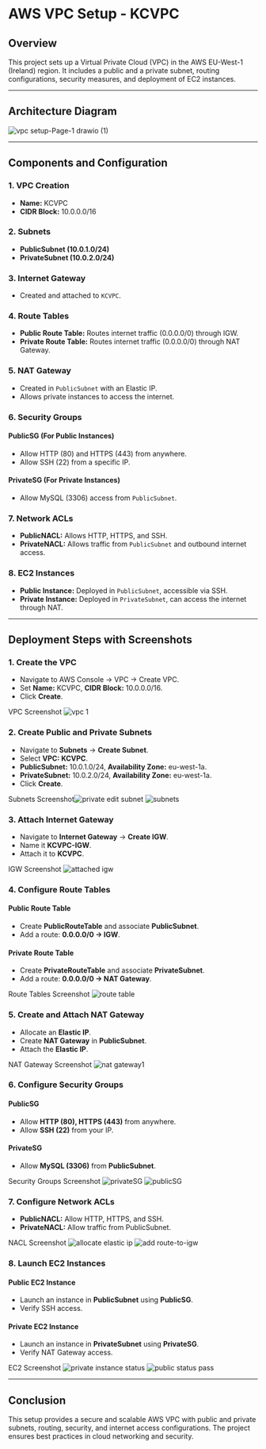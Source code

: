 # AWS VPC Setup - KCVPC

## Overview
This project sets up a Virtual Private Cloud (VPC) in the AWS EU-West-1 (Ireland) region. It includes a public and a private subnet, routing configurations, security measures, and deployment of EC2 instances.

---

## Architecture Diagram
![vpc setup-Page-1 drawio (1)](https://github.com/user-attachments/assets/399456a9-d79f-40d0-9c50-04e3ee56a4bf)



---

## Components and Configuration

### 1. **VPC Creation**
- **Name:** KCVPC
- **CIDR Block:** 10.0.0.0/16

### 2. **Subnets**
- **PublicSubnet (10.0.1.0/24)**
- **PrivateSubnet (10.0.2.0/24)**

### 3. **Internet Gateway**
- Created and attached to `KCVPC`.

### 4. **Route Tables**
- **Public Route Table:** Routes internet traffic (0.0.0.0/0) through IGW.
- **Private Route Table:** Routes internet traffic (0.0.0.0/0) through NAT Gateway.

### 5. **NAT Gateway**
- Created in `PublicSubnet` with an Elastic IP.
- Allows private instances to access the internet.

### 6. **Security Groups**
#### **PublicSG (For Public Instances)**
- Allow HTTP (80) and HTTPS (443) from anywhere.
- Allow SSH (22) from a specific IP.

#### **PrivateSG (For Private Instances)**
- Allow MySQL (3306) access from `PublicSubnet`.

### 7. **Network ACLs**
- **PublicNACL:** Allows HTTP, HTTPS, and SSH.
- **PrivateNACL:** Allows traffic from `PublicSubnet` and outbound internet access.

### 8. **EC2 Instances**
- **Public Instance:** Deployed in `PublicSubnet`, accessible via SSH.
- **Private Instance:** Deployed in `PrivateSubnet`, can access the internet through NAT.

---

## **Deployment Steps with Screenshots**

### 1. **Create the VPC**
- Navigate to AWS Console → VPC → Create VPC.
- Set **Name:** KCVPC, **CIDR Block:** 10.0.0.0/16.
- Click **Create**.

VPC Screenshot ![vpc 1](https://github.com/user-attachments/assets/2deaa0ec-2ae3-48c7-a2bf-e4a3bec10df2)


### 2. **Create Public and Private Subnets**
- Navigate to **Subnets** → **Create Subnet**.
- Select **VPC: KCVPC**.
- **PublicSubnet:** 10.0.1.0/24, **Availability Zone:** eu-west-1a.
- **PrivateSubnet:** 10.0.2.0/24, **Availability Zone:** eu-west-1a.
- Click **Create**.

Subnets Screenshot![private edit subnet](https://github.com/user-attachments/assets/83a5413e-f0e3-4adc-b235-e1a38e05bd60)
![subnets](https://github.com/user-attachments/assets/8163748b-6cb8-4576-9ed9-a9dd890dc702)



### 3. **Attach Internet Gateway**
- Navigate to **Internet Gateway** → **Create IGW**.
- Name it **KCVPC-IGW**.
- Attach it to **KCVPC**.

IGW Screenshot ![attached igw](https://github.com/user-attachments/assets/2b208c25-e834-42e2-89ec-f5b9869e1633)


### 4. **Configure Route Tables**
#### Public Route Table
- Create **PublicRouteTable** and associate **PublicSubnet**.
- Add a route: **0.0.0.0/0 → IGW**.

#### Private Route Table
- Create **PrivateRouteTable** and associate **PrivateSubnet**.
- Add a route: **0.0.0.0/0 → NAT Gateway**.

Route Tables Screenshot ![route table](https://github.com/user-attachments/assets/53ae02db-824c-4d53-8ecf-6dd479387c46)


### 5. **Create and Attach NAT Gateway**
- Allocate an **Elastic IP**.
- Create **NAT Gateway** in **PublicSubnet**.
- Attach the **Elastic IP**.

NAT Gateway Screenshot ![nat gateway1](https://github.com/user-attachments/assets/21da9b9e-7498-4a16-aba6-d3d462f3848d)


### 6. **Configure Security Groups**
#### PublicSG
- Allow **HTTP (80), HTTPS (443)** from anywhere.
- Allow **SSH (22)** from your IP.

#### PrivateSG
- Allow **MySQL (3306)** from **PublicSubnet**.

Security Groups Screenshot ![privateSG](https://github.com/user-attachments/assets/4c5a966c-05f5-4d09-9529-d5f9894d3712)
![publicSG](https://github.com/user-attachments/assets/0de72e46-12bf-432f-911e-1df4fb567e7e)


### 7. **Configure Network ACLs**
- **PublicNACL:** Allow HTTP, HTTPS, and SSH.
- **PrivateNACL:** Allow traffic from PublicSubnet.

NACL Screenshot ![allocate elastic ip](https://github.com/user-attachments/assets/02bcd335-79b3-4ce1-affd-b1b9ed9fee40)
![add route-to-igw](https://github.com/user-attachments/assets/97305f2d-0770-4821-9b2e-cf03af6c59e0)


### 8. **Launch EC2 Instances**
#### Public EC2 Instance
- Launch an instance in **PublicSubnet** using **PublicSG**.
- Verify SSH access.

#### Private EC2 Instance
- Launch an instance in **PrivateSubnet** using **PrivateSG**.
- Verify NAT Gateway access.

EC2 Screenshot ![private instance status](https://github.com/user-attachments/assets/99063075-758b-4a3f-b20b-00174703e304)
![public status pass](https://github.com/user-attachments/assets/7df69054-1a80-44ba-bb9b-c001a44a9275)


---

## **Conclusion**
This setup provides a secure and scalable AWS VPC with public and private subnets, routing, security, and internet access configurations. The project ensures best practices in cloud networking and security.
